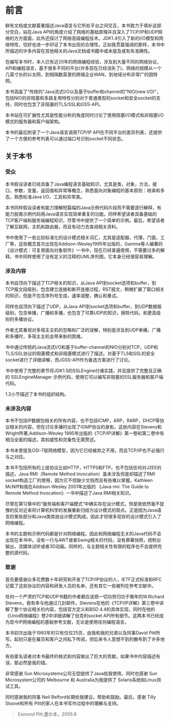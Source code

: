 # 前言

鲜有文档或文献着重描述Java语言与它所处平台之间交互，本书致力于填补这部分空白，站在Java API的角度介绍了网络的基础原理并且深入了TCP/IP和UDP网络的方方面面，此外还探讨了网络高级编程技术。JDK1.4引入了新的I/O模型和网络特性，恰好也进一步印证了本书出现的合理性。正如我贯篇强调的那样，本书中所描述的许多内容在其他相关的Java文档或书籍中或未提及或有失准确性。

在编写本书时，本人已有近20年的网络编程经验，涉及到大量不同的网络协议，API和编程语言，基于很多不同的平台(许多现在已经消失了)，网络的规模从一个几英寸长的以太网，到相隔数英里的跨城企业WAN，到地域分布非常广的因特网。

本书涵盖了“传统的”Java流式I/O以及基于buffer和channel的"NIO(new I/O)"，包括NIO的非阻塞和多路复用特性分别对于普通类型的socket和安全socket的支持，同时也包含了非阻塞的TLS/SSL和GSS-API。

本书站在可扩展性尤其是性能分析的角度同时讨论了使用阻塞I/O模式和非阻塞I/O模式的服务器和客户端架构。

本书的最后附录了一个Java语言调用TCP/IP API在不同平台的差异列表，还提供了一个方便的参考列表可以通过端口号识别socket不同状态。

## 关于本书

### 受众
本书假设读者已经具备了Java编程语言基础知识，尤其是类，对象，方法，接口，参数，变量，返回值和异常等概念，熟悉面向对象编程的基本原则：继承和多态，熟悉标准Java I/O，工具和异常类。

本书同样假设读者有能力理解短篇幅的Java示例代码片段而不需要逐行解释，有能力脱离示例代码用Java语言实现简单重复的功能。同样希望读者具备基础的TCP客户端和服务端编程知识，尽管书中提供了一个简单的示例。最后，希望读者了解互联网，主机和路由器，而且有动力去查阅相关资料。

书中使用了一些比较标准化的设计模式相关词汇，尤其是适配器，代理，门面，工厂等，这些概念首次出现在Addison-Wesley1995年出版的，Gamma等人编著的《设计模式：可复用面向对象软件》一书中，现在已经普遍使用，不需要过多的解释。书中同样使用了没有定义的注释的UML序列图，它本身已经很容易理解。

### 涉及内容
本书自顶向下描述了TCP相关的知识，从Java API到socket选项和buffer，到TCP报文段级别，包含建立连接和断开连接过程，RST报文，稍微扩展了窗口相关的知识，但是不包含序列号生成，速率调整，确认和重试。

同样也自顶向下描述了UDP，从Java API到socket选项和buffer，到UDP数据报级别，包含单播，广播和多播，也包含了可靠UDP的知识，擦除代码，和更高级别的多播协议。

作者尤其重视对多宿主主机的忽略和广泛的误解，特别是涉及到UDP单播，广播和多播时，多宿主主机会带来新的困难。

书中通过传统的Java流式I/O和基于buffer-channel的NIO分别对TCP，UDP和TLS/SSL协议的阻塞模式和非阻塞模式进行了描述。对基于TLS和SSL的安全socket进行了详细讲解，而JGSS-API作为备选方案进行了讨论。

书中使用了完整的章节将JDK1.5的SSLEngine付诸实践，并且提供了完整且正确的 SSLEngineManager 示例代码，使用它可以编写非阻塞的SSL服务器和客户端代码。

1.2小节描述了本书的组织结构。


### 未涉及内容
本书不包括IP数据包相关的所有内容，也不包括ICMP，ARP，RARP，DHCP等协议相关的内容，但在讨论多播时出现了IGMP协议的身影。这些内容在Stevens和Wright所著,Addison-Wesley 1995年出版的《TCP/IP详解》第一卷和第二卷中有相当全面的描述，其权威性和完备性无需赘述。

本书未曾提及OSI-7层网络模型，因为它已经被弃之不用，而且TCP/IP也不必强行与之对应。

本书不包括所有的上层协议比如HTTP，HTTPS和FTP。也不包括任何对J2EE的描述，Java RMI（Remote Method Invocation）虽未涉及但是却描述了RMI socket构造工厂的使用，因为它不但缺少文档而且有些难以掌握。Kathleen McNiff和我在Addison-Wesley 2001年出版的 《Java rmi: The Guide to Remote Method Invocation》一书中描述了Java RMI相关知识。

尽管在第12章中的“服务端和客户端模式“中确实存在设计模式，但是我依然毫不犹豫的反对近来将计算机科学的发展重新归结为设计模式的观点。正是因为Java语言的某些部分和Java类库由设计模式构成，因此才将很多现存的设计模式引入了网络编程。

本书的主题和示例代码都是针对网络编程。因此和网络编程无关的Java代码不会出现在本书中。没有一行与AWT或者Swing相关的代码，没有屏幕快照，控制台输出，流媒体试听或者3D动画。同样的，与主题相关性有限的程序也不会提供完整的源代码。

### 致谢
首先要感谢众多花费数十年研究和开发了TCP/IP协议的人，IETF正式标准和RFC记载了这些协议的内容和研发人员的名单，还有其它一些被列在参考文献中。

任何一个严肃的TCP和UDP书籍的作者都应该把一切功劳归功于晚年的W.Richard Stevens，我有幸与他通过几封邮件。Stevens在他的《TCP/IP详解》第三卷中讲解了整个协议相关的内容，包括官方定义和BSD 4.4的具体实现，同时在他的《Unix网络编程》卷2中详细讲解了伯克利socket API所有细节。这两本书已经成为现今IP网络编程的基础参考文献，无论是使用任何编程语言。

本书初次出版于1993年时只有仅仅25页，由我和我的兄弟以及同事David Pitt所写。起初只是在雇员和客户之间私下传阅，但后来令人意想不到的散布到了许多地方。

有些匿名读者对本书最终的格式和内容做出了巨大的贡献。如果书中内容描述有误，那必然是我的错。

非常感谢 Sun Microsystems公司无偿提供了Java给我使用，同时也感谢 Sun Microsystem公司的 Melbourne 和 Australia为我提供了 Solaris系统和Linux测试工具。

同时感谢我的同事 Neil Belford长期给我建议，帮助和鼓励。最后，感谢 Tilly Stoové和所有 Pitt的家人在本书写作过程中的理解与支持。

> Esmond Pitt,墨尔本，2005.6
